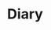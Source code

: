 ---
title: Diary
description: "Every footprint is here."
summary: "Every footprint is here."
hidemeta: true
---